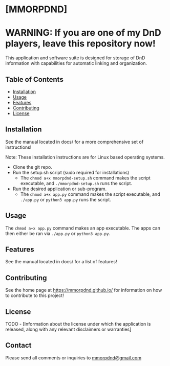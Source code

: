 # [MMORPDND]

# WARNING: If you are one of my DnD players, leave this repository now!

This application and software suite is designed for storage of DnD information with capabilities for automatic linking and organization.

## Table of Contents

- [Installation](#installation)
- [Usage](#usage)
- [Features](#features)
- [Contributing](#contributing)
- [License](#license)

## Installation

See the manual located in docs/ for a more comprehensive set of instructions!

Note: These installation instructions are for Linux based operating systems.

- Clone the git repo.
- Run the setup.sh script (sudo required for installations)
    - The `chmod a+x mmorpdnd-setup.sh` command makes the script executable, and `./mmorpdnd-setup.sh` runs the script.
- Run the desired application or sub-program.
    - The `chmod a+x app.py` command makes the script executable, and `./app.py` or `python3 app.py` runs the script.

## Usage

The `chmod a+x app.py` command makes an app executable. The apps can then either be ran via `./app.py` or `python3 app.py`.

## Features

See the manual located in docs/ for a list of features!


## Contributing

See the home page at https://mmorpdnd.github.io/ for information on how to contribute to this project!

## License

TODO - [Information about the license under which the application is released, along with any relevant disclaimers or warranties] 

## Contact

Please send all comments or inquiries to mmorpdnd@gmail.com
